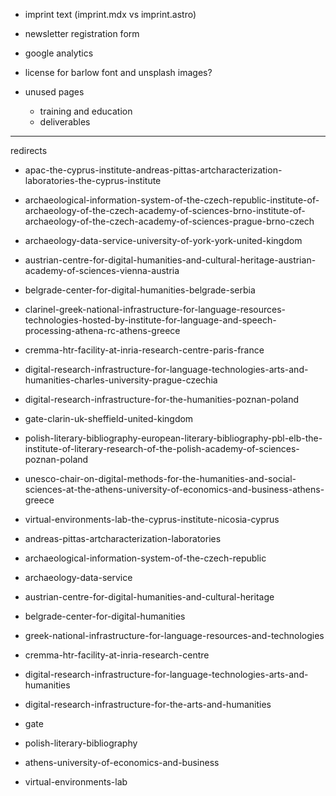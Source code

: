 - imprint text (imprint.mdx vs imprint.astro)
- newsletter registration form
- google analytics
- license for barlow font and unsplash images?

- unused pages
  - training and education
  - deliverables

---

redirects

- apac-the-cyprus-institute-andreas-pittas-artcharacterization-laboratories-the-cyprus-institute
- archaeological-information-system-of-the-czech-republic-institute-of-archaeology-of-the-czech-academy-of-sciences-brno-institute-of-archaeology-of-the-czech-academy-of-sciences-prague-brno-czech
- archaeology-data-service-university-of-york-york-united-kingdom
- austrian-centre-for-digital-humanities-and-cultural-heritage-austrian-academy-of-sciences-vienna-austria
- belgrade-center-for-digital-humanities-belgrade-serbia
- clarinel-greek-national-infrastructure-for-language-resources-technologies-hosted-by-institute-for-language-and-speech-processing-athena-rc-athens-greece
- cremma-htr-facility-at-inria-research-centre-paris-france
- digital-research-infrastructure-for-language-technologies-arts-and-humanities-charles-university-prague-czechia
- digital-research-infrastructure-for-the-humanities-poznan-poland
- gate-clarin-uk-sheffield-united-kingdom
- polish-literary-bibliography-european-literary-bibliography-pbl-elb-the-institute-of-literary-research-of-the-polish-academy-of-sciences-poznan-poland
- unesco-chair-on-digital-methods-for-the-humanities-and-social-sciences-at-the-athens-university-of-economics-and-business-athens-greece
- virtual-environments-lab-the-cyprus-institute-nicosia-cyprus

- andreas-pittas-artcharacterization-laboratories
- archaeological-information-system-of-the-czech-republic
- archaeology-data-service
- austrian-centre-for-digital-humanities-and-cultural-heritage
- belgrade-center-for-digital-humanities
- greek-national-infrastructure-for-language-resources-and-technologies
- cremma-htr-facility-at-inria-research-centre
- digital-research-infrastructure-for-language-technologies-arts-and-humanities
- digital-research-infrastructure-for-the-arts-and-humanities
- gate
- polish-literary-bibliography
- athens-university-of-economics-and-business
- virtual-environments-lab
